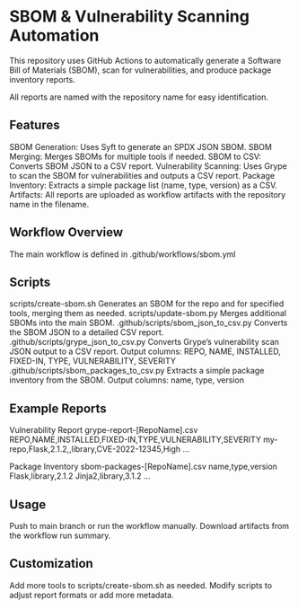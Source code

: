 # SBOM & Vulnerability Scanning Automation

This repository uses GitHub Actions to automatically generate a Software Bill of Materials (SBOM), scan for vulnerabilities, and produce package inventory reports.

All reports are named with the repository name for easy identification.

## Features

SBOM Generation: Uses Syft to generate an SPDX JSON SBOM.
SBOM Merging: Merges SBOMs for multiple tools if needed.
SBOM to CSV: Converts SBOM JSON to a CSV report.
Vulnerability Scanning: Uses Grype to scan the SBOM for vulnerabilities and outputs a CSV report.
Package Inventory: Extracts a simple package list (name, type, version) as a CSV.
Artifacts: All reports are uploaded as workflow artifacts with the repository name in the filename.

## Workflow Overview

The main workflow is defined in .github/workflows/sbom.yml

## Scripts

scripts/create-sbom.sh
Generates an SBOM for the repo and for specified tools, merging them as needed.
scripts/update-sbom.py
Merges additional SBOMs into the main SBOM.
.github/scripts/sbom_json_to_csv.py
Converts the SBOM JSON to a detailed CSV report.
.github/scripts/grype_json_to_csv.py
Converts Grype’s vulnerability scan JSON output to a CSV report.
Output columns: REPO, NAME, INSTALLED, FIXED-IN, TYPE, VULNERABILITY, SEVERITY
.github/scripts/sbom_packages_to_csv.py
Extracts a simple package inventory from the SBOM.
Output columns: name, type, version

## Example Reports

Vulnerability Report
grype-report-[RepoName].csv
REPO,NAME,INSTALLED,FIXED-IN,TYPE,VULNERABILITY,SEVERITY
my-repo,Flask,2.1.2,,library,CVE-2022-12345,High
...

Package Inventory
sbom-packages-[RepoName].csv
name,type,version
Flask,library,2.1.2
Jinja2,library,3.1.2
...

## Usage

Push to main branch or run the workflow manually.
Download artifacts from the workflow run summary.

## Customization

Add more tools to scripts/create-sbom.sh as needed.
Modify scripts to adjust report formats or add more metadata.